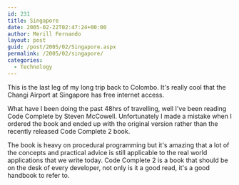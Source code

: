 ```yaml
---
id: 231
title: Singapore
date: 2005-02-22T02:47:24+00:00
author: Merill Fernando
layout: post
guid: /post/2005/02/Singapore.aspx
permalink: /2005/02/singapore/
categories:
  - Technology
---
```

<P>This is the last leg of my long trip back to Colombo. It's really cool that the Changi Airport at Singapore has free internet access.</P>
<P>What have I been doing the past 48hrs of travelling, well I've been reading Code Complete by Steven McCowell. Unfortunately I made a mistake when I ordered the book and ended up with the original version rather than the recently released Code Complete 2 book.</P>
<P>The book is heavy on procedural programming but it's amazing that a lot of the concepts and practical advice is still applicable to the real world applications that we write today. Code Complete 2 is a book that should be on the desk of every developer, not only is it a good read, it's a good handbook to refer to.</P>